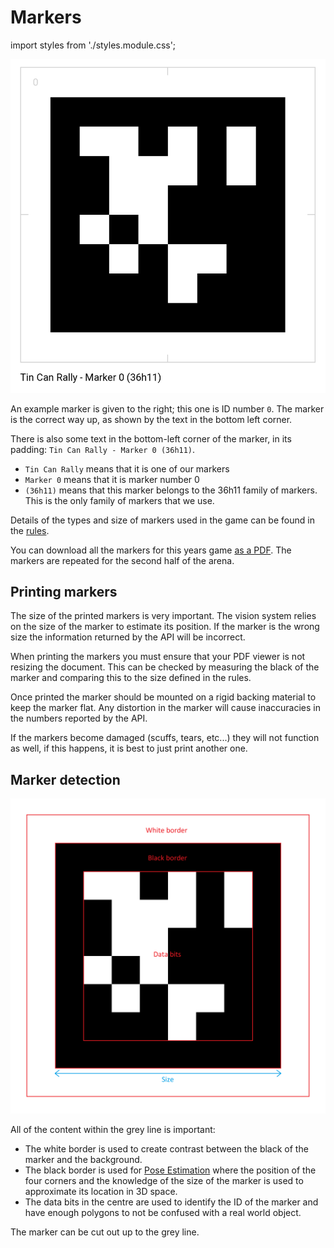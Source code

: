 # Markers

import styles from './styles.module.css';

![An Example Marker: 0](../../assets/img/api/vision/marker-0.png#right)

An example marker is given to the right; this one is ID number `0`.
The marker is the correct way up, as shown by the text in the bottom left corner.

There is also some text in the bottom-left corner of the marker, in its padding: `Tin Can Rally - Marker 0 (36h11)`.

- `Tin Can Rally` means that it is one of our markers
- `Marker 0` means that it is marker number 0
- `(36h11)` means that this marker belongs to the 36h11 family of markers. This is the only family of markers that we use.

Details of the types and size of markers used in the game can be found in the [rules](/rules).

You can download all the markers for this years game [as a PDF](../../assets/resources/tin-can-rally-markers.pdf).
The markers are repeated for the second half of the arena.

## Printing markers

The size of the printed markers is very important.
The vision system relies on the size of the marker to estimate its position.
If the marker is the wrong size the information returned by the API will be incorrect.

When printing the markers you must ensure that your PDF viewer is not resizing the document.
This can be checked by measuring the black of the marker and comparing this to the size defined in the rules.

Once printed the marker should be mounted on a rigid backing material to keep the marker flat.
Any distortion in the marker will cause inaccuracies in the numbers reported by the API.

If the markers become damaged (scuffs, tears, etc...) they will not function as well, if this happens, it is best to just print another one.

## Marker detection

![An Example Marker: 0](../../assets/img/api/vision/marker_with_size_labeled.png#right)

All of the content within the grey line is important:

- The white border is used to create contrast between the black of the marker and the background.
- The black border is used for [Pose Estimation](https://en.wikipedia.org/wiki/3D_pose_estimation) where the position of the four corners and the knowledge of the size of the marker is used to approximate its location in 3D space.
- The data bits in the centre are used to identify the ID of the marker and have enough polygons to not be confused with a real world object.

The marker can be cut out up to the grey line.